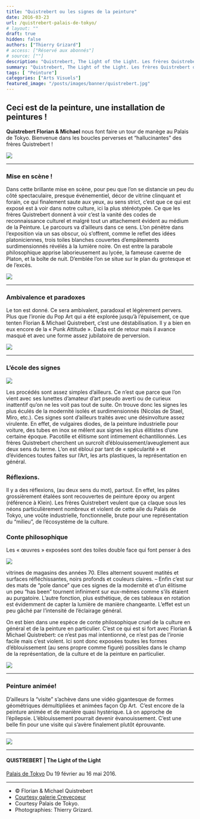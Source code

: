 ```yaml
---
title: "Quistrebert ou les signes de la peinture"
date: 2016-03-23
url: /quistrebert-palais-de-tokyo/
# layout: ""
draft: true
hidden: false
authors: ["Thierry Grizard"]
# access: ["Réservé aux abonnés"]
# source: [""]
description: "Quistrebert, The Light of the Light. Les frères Quistrebert donnent à voir la vanité des codes culturels et leur attachement au médium de la Peinture"
summary: "Quistrebert, The Light of the Light. Les frères Quistrebert donnent à voir la vanité des codes culturels et leur attachement au médium de la Peinture"
tags: [ "Peinture"]
categories: ["Arts Visuels"]
featured_image: "/posts/images/banner/quistrebert.jpg"
---
```

## Ceci est de la peinture, une installation de peintures !

**Quistrebert Florian & Michael** nous font faire un tour de manège au Palais de Tokyo. Bienvenue dans les boucles perverses et “hallucinantes” des frères Quistrebert !

![](/posts/images/quistrebert/quistrebert-palais-de-tokyo-solo-show-painting-2016-the-light-of-the-light.045-1024x683.jpg)

---

### Mise en scène !

Dans cette brillante mise en scène, pour peu que l’on se distancie un peu du côté spectaculaire, presque événementiel, décor de vitrine clinquant et forain, ce qui finalement saute aux yeux, au sens strict, c’est que ce qui est exposé est à voir dans notre culture, ici la plus stéréotypée. Ce que les frères Quistrebert donnent à voir c’est la vanité des codes de reconnaissance culturel et malgré tout un attachement évident au médium de la Peinture. Le parcours va d’ailleurs dans ce sens. L’on pénètre dans l’exposition via un sas obscur, où s’offrent, comme le reflet des idées platoniciennes, trois toiles blanches couvertes d’empâtements surdimensionnés révélés à la lumière noire. On est entre la parabole philosophique apprise laborieusement au lycée, la fameuse caverne de Platon, et la boîte de nuit. D’emblée l’on se situe sur le plan du grotesque et de l’excès.

![](/posts/images/quistrebert/quistrebert-palais-de-tokyo-solo-show-painting-2016-the-light-of-the-light.049-1024x683.jpg)

---

### Ambivalence et paradoxes

Le ton est donné. Ce sera ambivalent, paradoxal et légèrement pervers. Plus que l’ironie du Pop Art qui a été explorée jusqu’à l’épuisement, ce que tenten Florian & Michael Quistrebert, c’est une déstabilisation. Il y a bien en eux encore de la « Punk Attitude ». Dada est de retour mais il avance masqué et avec une forme assez jubilatoire de perversion.

![](/posts/images/quistrebert/quistrebert-palais-de-tokyo-solo-show-painting-2016-the-light-of-the-light.046-1024x683.jpg)

---

### L’école des signes

![](/posts/images/quistrebert/quistrebert-palais-de-tokyo-solo-show-painting-2016-the-light-of-the-light.123-300x200.jpg)

Les procédés sont assez simples d’ailleurs. Ce n’est que parce que l’on vient avec ses lunettes d’amateur d’art pseudo averti ou de curieux inattentif qu’on ne les voit pas tout de suite. On trouve donc les signes les plus éculés de la modernité isolés et surdimensionnés (Nicolas de Stael, Miro, etc.). Ces signes sont d’ailleurs traités avec une désinvolture assez virulente. En effet, de vulgaires diodes, de la peinture industrielle pour voiture, des tubes en inox se mêlent aux signes les plus élitistes d’une certaine époque. Pacotille et élitisme sont intimement échantillonnés. Les frères Quistrebert cherchent un surcroît d’éblouissement/aveuglement aux deux sens du terme. L’on est ébloui par tant de « spécularité » et d’évidences toutes faites sur l’Art, les arts plastiques, la représentation en général.

### Réflexions.

Il y a des réflexions, (au deux sens du mot), partout. En effet, les pâtes grossièrement étalées sont recouvertes de peinture époxy ou argent (référence à Klein). Les frères Quistrebert veulent que ça claque sous les néons particulièrement nombreux et violent de cette aile du Palais de Tokyo, une voûte industrielle, fonctionnelle, brute pour une représentation du “milieu”, de l’écosystème de la culture.

### Conte philosophique

Les « œuvres » exposées sont des toiles double face qui font penser à des

![](/posts/images/quistrebert/quistrebert-palais-de-tokyo-solo-show-painting-2016-the-light-of-the-light.043-300x200.jpg)

vitrines de magasins des années 70. Elles alternent souvent matités et surfaces réfléchissantes, noirs profonds et couleurs claires. – Enfin c’est sur des mats de “pole dance” que ces signes de la modernité et d’un élitisme un peu “has been” tournent infiniment sur eux-mêmes comme s’ils étaient au purgatoire. L’autre fonction, plus esthétique, de ces tableaux en rotation est évidemment de capter la lumière de manière changeante. L’effet est un peu gâché par l’intensité de l’éclairage général.

On est bien dans une espèce de conte philosophique cruel de la culture en général et de la peinture en particulier. C’est ce qui est si fort avec Florian & Michael Quistrebert: ce n’est pas mal intentionné, ce n’est pas de l’ironie facile mais c’est violent. Ici sont donc exposées toutes les formes d’éblouissement (au sens propre comme figuré) possibles dans le champ de la représentation, de la culture et de la peinture en particulier.

![](/posts/images/quistrebert/quistrebert-palais-de-tokyo-solo-show-painting-2016-the-light-of-the-light.125-1024x683.jpg)

---

### Peinture animée!

D’ailleurs la “visite” s’achève dans une vidéo gigantesque de formes géométriques démultipliées et animées façon Op Art.  C’est encore de la peinture animée et de manière quasi hystérique. Là on approche de l’épilepsie. L’éblouissement pourrait devenir évanouissement. C’est une belle fin pour une visite qui s’avère finalement plutôt éprouvante.

---

![](/posts/images/quistrebert/quistrebert-palais-de-tokyo-solo-show-painting-2016-the-light-of-the-light.041-1024x683.jpg)

---

#### QUISTREBERT | **The Light of the Light**

[Palais de Tokyo](http://www.palaisdetokyo.com/?ref=artefields.net) Du 19 février au 16 mai 2016.

---

* © Florian & Michael Quistrebert
* [Courtesy galerie Crevecoeur](http://www.galeriecrevecoeur.com/?ref=artefields.net)
* Courtesy Palais de Tokyo.
* Photographies: Thierry Grizard.
